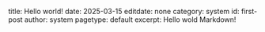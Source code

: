 title: Hello world!
date: 2025-03-15
editdate: none
category: system
id: first-post
author: system
pagetype: default
excerpt: Hello wold Markdown!